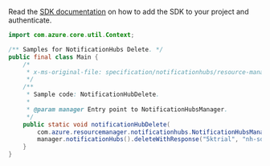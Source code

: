 Read the [SDK documentation](https://github.com/Azure/azure-sdk-for-java/blob/azure-resourcemanager-notificationhubs_1.0.0-beta.2/sdk/notificationhubs/azure-resourcemanager-notificationhubs/README.md) on how to add the SDK to your project and authenticate.

```java
import com.azure.core.util.Context;

/** Samples for NotificationHubs Delete. */
public final class Main {
    /*
     * x-ms-original-file: specification/notificationhubs/resource-manager/Microsoft.NotificationHubs/stable/2017-04-01/examples/NotificationHubs/NotificationHubDelete.json
     */
    /**
     * Sample code: NotificationHubDelete.
     *
     * @param manager Entry point to NotificationHubsManager.
     */
    public static void notificationHubDelete(
        com.azure.resourcemanager.notificationhubs.NotificationHubsManager manager) {
        manager.notificationHubs().deleteWithResponse("5ktrial", "nh-sdk-ns", "nh-sdk-hub", Context.NONE);
    }
}
```
